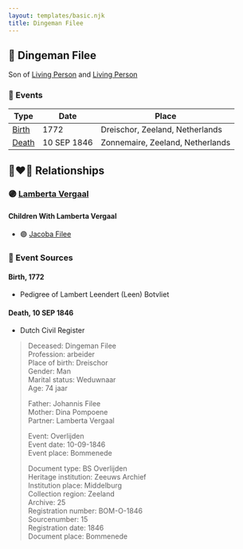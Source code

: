 ```yaml
---
layout: templates/basic.njk
title: Dingeman Filee
---
```

## 🔵 Dingeman Filee

Son of [Living Person](/people/3/39514400) and [Living Person](/people/6/69144502)

### 📆 Events

Type | Date | Place
------ | ------ | ------
[Birth](#event-0) | 1772 | Dreischor, Zeeland, Netherlands
[Death](#event-1) | 10 SEP 1846 | Zonnemaire, Zeeland, Netherlands

## 👩‍❤️‍👨 Relationships

### 🟣 [Lamberta Vergaal](/people/9/91282624)

#### Children With Lamberta Vergaal
* 🟣 [Jacoba Filee](/people/2/24768838)
### 📰 Event Sources

#### <a id="event-0"></a> Birth, 1772
* Pedigree of Lambert Leendert (Leen) Botvliet

#### <a id="event-1"></a> Death, 10 SEP 1846
* Dutch Civil Register
>   
  > Deceased: Dingeman Filee  
  > Profession: arbeider  
  > Place of birth: Dreischor  
  > Gender: Man  
  > Marital status: Weduwnaar  
  > Age: 74 jaar  
  >   
  > Father: Johannis Filee  
  > Mother: Dina Pompoene  
  > Partner: Lamberta Vergaal  
  >   
  > Event: Overlijden  
  > Event date: 10-09-1846  
  > Event place: Bommenede  
  >   
  > Document type: BS Overlijden  
  > Heritage institution: Zeeuws Archief  
  > Institution place: Middelburg  
  > Collection region: Zeeland  
  > Archive: 25  
  > Registration number: BOM-O-1846  
  > Sourcenumber: 15  
  > Registration date: 1846  
  > Document place: Bommenede